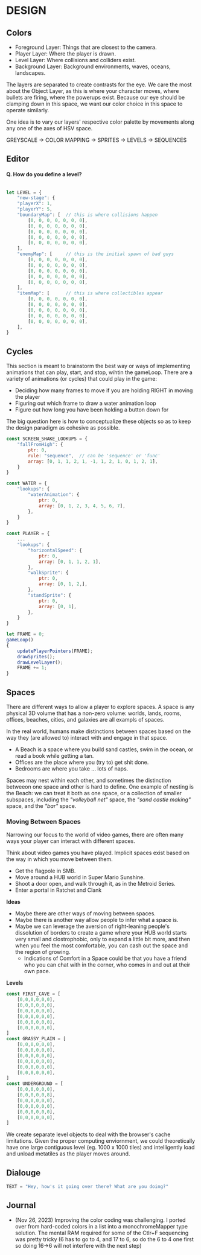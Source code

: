 # DESIGN


## Colors

- Foreground Layer: Things that are closest to the camera.
- Player Layer: Where the player is drawn.
- Level Layer: Where collisions and colliders exist.
- Background Layer: Background environments, waves, oceans, landscapes.

The layers are separated to create contrasts for the eye. We care the most about the Object Layer, as this is where your character moves, where bullets are firing, where the powerups exist. Because our eye should be clamping down in this space, we want our color choice in this space to operate similarly.

One idea is to vary our layers' respective color palette by movements along any one of the axes of HSV space.

GREYSCALE → COLOR MAPPING → SPRITES → LEVELS → SEQUENCES

## Editor

#### Q. How do you define a level?

```javascript

let LEVEL = {
	"new-stage": {
    "playerX": 1,
    "playerY": 5,
    "boundaryMap": [  // this is where collisions happen
        [0, 0, 0, 0, 0, 0, 0],
        [0, 0, 0, 0, 0, 0, 0],
        [0, 0, 0, 0, 0, 0, 0],
        [0, 0, 0, 0, 0, 0, 0],
        [0, 0, 0, 0, 0, 0, 0],
    ],
    "enemyMap": [     // this is the initial spawn of bad guys
        [0, 0, 0, 0, 0, 0, 0],
        [0, 0, 0, 0, 0, 0, 0],
        [0, 0, 0, 0, 0, 0, 0],
        [0, 0, 0, 0, 0, 0, 0],
        [0, 0, 0, 0, 0, 0, 0],
    ],
    "itemMap": [      // this is where collectibles appear
        [0, 0, 0, 0, 0, 0, 0],
        [0, 0, 0, 0, 0, 0, 0],
        [0, 0, 0, 0, 0, 0, 0],
        [0, 0, 0, 0, 0, 0, 0],
        [0, 0, 0, 0, 0, 0, 0],
    ],
}
```


## Cycles

This section is meant to brainstorm the best way or ways of implementing animations that can play, start, and stop, wihtin the gameLoop. There are a variety of animations (or cycles) that could play in the game:

- Deciding how many frames to move if you are holding RIGHT in moving the player
- Figuring out which frame to draw a water animation loop
- Figure out how long you have been holding a button down for

The big question here is how to conceptualize these objects so as to keep the design paradigm as cohesive as possible.

```javascript
const SCREEN_SHAKE_LOOKUPS = {
	"fallFromHigh": {
		ptr: 0,
		rule: "sequence",  // can be 'sequence' or 'func'
		array: [0, 1, 1, 2, 1, -1, 1, 2, 1, 0, 1, 2, 1],
	}
}

const WATER = {
	"lookups": {
		"waterAnimation": {
			ptr: 0,
			array: [0, 1, 2, 3, 4, 5, 6, 7],
		},
	}
}

const PLAYER = {
	...
	"lookups": {
		"horizontalSpeed": {
			ptr: 0,
			array: [0, 1, 1, 2, 1],
		},
		"walkSprite": {
			ptr: 0,
			array: [0, 1, 2,],
		},
		"standSprite": {
			ptr: 0,
			array: [0, 1],
		},
	}
}

let FRAME = 0;
gameLoop()
{
	updatePlayerPointers(FRAME);
	drawSprites();
	drawLevelLayer();
	FRAME += 1;
}
```


## Spaces

There are different ways to allow a player to explore spaces. A space is any physical 3D volume that has a non-zero volume: worlds, lands, rooms, offices, beaches, cities, and galaxies are all exampls of spaces.

In the real world, humans make distinctions between spaces based on the way they (are allowed to) interact with and engage in that space.

- A Beach is a space where you build sand castles, swim in the ocean, or read a book while getting a tan.
- Offices are the place where you (try to) get shit done.
- Bedrooms are where you take ... lots of naps.

Spaces may nest within each other, and sometimes the distinction betweeon one space and other is hard to define. One example of nesting is the Beach: we can treat it both as one space, or a collection of smaller subspaces, including the _"volleyball net"_ space, the _"sand castle making"_ space, and the _"bar"_ space.

### Moving Between Spaces

Narrowing our focus to the world of video games, there are often many ways your player can interact with different spaces.

Think about video games you have played. Implicit spaces exist based on the way in which you move between them.

- Get the flagpole in SMB.
- Move around a HUB world in Super Mario Sunshine.
- Shoot a door open, and walk through it, as in the Metroid Series.
- Enter a portal in Ratchet and Clank


**Ideas**

- Maybe there are other ways of moving between spaces.
- Maybe there is another way allow people to infer what a space is.
- Maybe we can leverage the aversion of right-leaning people's dissolution of borders to create a game where your HUB world starts very small and clostrophobic, only to expand a little bit more, and then when you feel the most comfortable, you can cash out the space and the region of growing.
	- Indications of Comfort in a Space could be that you have a friend who you can chat with in the corner, who comes in and out at their own pace.

**Levels**

```javascript
const FIRST_CAVE = [
	[0,0,0,0,0,0],
	[0,0,0,0,0,0],
	[0,0,0,0,0,0],
	[0,0,0,0,0,0],
	[0,0,0,0,0,0],
	[0,0,0,0,0,0],
]
const GRASSY_PLAIN = [
	[0,0,0,0,0,0],
	[0,0,0,0,0,0],
	[0,0,0,0,0,0],
	[0,0,0,0,0,0],
	[0,0,0,0,0,0],
	[0,0,0,0,0,0],
]
const UNDERGROUND = [
	[0,0,0,0,0,0],
	[0,0,0,0,0,8],
	[0,0,0,0,0,0],
	[0,0,0,0,0,0],
	[0,0,0,0,0,0],
	[0,0,0,0,0,0],
]
```

We create separate level objects to deal with the browser's cache limitations. Given the proper computing enviornment, we could theoretically have one large contiguous level (eg. 1000 x 1000 tiles) and intelligently load and unload metatiles as the player moves around.


## Dialouge

```javascript
TEXT = "Hey, how's it going over there? What are you doing?"
```

## Journal
- (Nov 26, 2023) Improving the color coding was challenging. I ported over from hard-coded colors in a list into a monochromeMapper type solution. The mental RAM required for some of the Ctlr+F sequencing was pretty tricky (6 has to go to 4, and 17 to 6, so do the 6 to 4 one first so doing 16->6 will not interfere with the next step)
